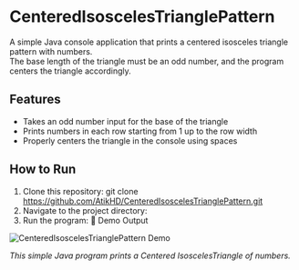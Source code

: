 # CenteredIsoscelesTrianglePattern

A simple Java console application that prints a centered isosceles triangle pattern with numbers.  
The base length of the triangle must be an odd number, and the program centers the triangle accordingly.

## Features

- Takes an odd number input for the base of the triangle
- Prints numbers in each row starting from 1 up to the row width
- Properly centers the triangle in the console using spaces

## How to Run

1. Clone this repository:
git clone https://github.com/AtikHD/CenteredIsoscelesTrianglePattern.git
2. Navigate to the project directory:
4. Run the program:
🎥 Demo Output

![CenteredIsoscelesTrianglePattern Demo](CenteredIsoscelesTrianglePattern.gif)

*This simple Java program prints a Centered IsoscelesTriangle of numbers.*
